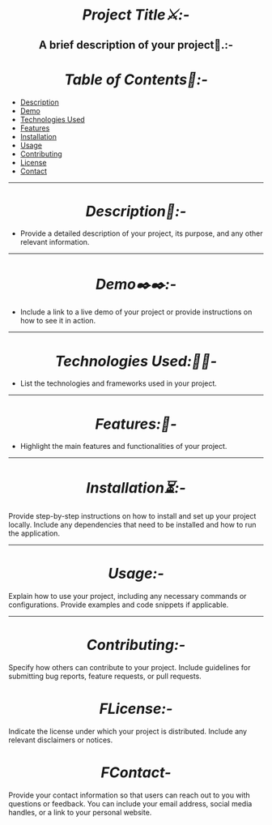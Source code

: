 <h1 align="center"><i> Project Title⚔️:-</i></h1>

<h2 align="center"><b>A brief description of your project📝.:-</b></h2>

<h1 align="center"><i>Table of Contents💫:-</i></h1>

- [Description](#description)
- [Demo](#demo)
- [Technologies Used](#technologies-used)
- [Features](#features)
- [Installation](#installation)
- [Usage](#usage)
- [Contributing](#contributing)
- [License](#license)
- [Contact](#contact)
<hr>
<h1 align="center"><i> Description📑:-</i></h1>

- Provide a detailed description of your project, its purpose, and any other relevant information.
<hr>
<h1 align="center"><i>Demo✒️✒️:-</i></h1>

- Include a link to a live demo of your project or provide instructions on how to see it in action.
<hr>
<h1 align="center"><i> Technologies Used:📱📱-</i></h1>

- List the technologies and frameworks used in your project.
<hr>
<h1 align="center"><i>Features:👋-</i></h1>

- Highlight the main features and functionalities of your project.
<hr>
<h1 align="center"><i>Installation⏳:-</i></h1>

Provide step-by-step instructions on how to install and set up your project locally. Include any dependencies that need to be installed and how to run the application.
<hr>
<h1 align="center"><i>Usage:-</i></h1>

Explain how to use your project, including any necessary commands or configurations. Provide examples and code snippets if applicable.
<hr>
<h1 align="center"><i>Contributing:-</i></h1>

Specify how others can contribute to your project. Include guidelines for submitting bug reports, feature requests, or pull requests.
<h1 align="center"><i>FLicense:-</i></h1>

Indicate the license under which your project is distributed. Include any relevant disclaimers or notices.


<h1 align="center"><i>FContact-</i></h1>

Provide your contact information so that users can reach out to you with questions or feedback. You can include your email address, social media handles, or a link to your personal website.
